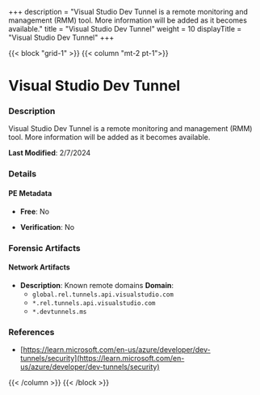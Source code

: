 +++
description = "Visual Studio Dev Tunnel is a remote monitoring and management (RMM) tool. More information will be added as it becomes available."
title = "Visual Studio Dev Tunnel"
weight = 10
displayTitle = "Visual Studio Dev Tunnel"
+++


{{< block "grid-1" >}}
{{< column "mt-2 pt-1">}}

# Visual Studio Dev Tunnel


### Description

Visual Studio Dev Tunnel is a remote monitoring and management (RMM) tool. More information will be added as it becomes available.



**Last Modified**: 2/7/2024

### Details


#### PE Metadata


- **Free**: No

- **Verification**: No





### Forensic Artifacts




#### Network Artifacts

- **Description**: Known remote domains
  **Domain**:
    - `global.rel.tunnels.api.visualstudio.com`
    - `*.rel.tunnels.api.visualstudio.com`
    - `*.devtunnels.ms`





### References
- [https://learn.microsoft.com/en-us/azure/developer/dev-tunnels/security](https://learn.microsoft.com/en-us/azure/developer/dev-tunnels/security)



{{< /column >}}
{{< /block >}}

